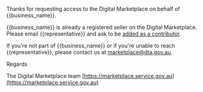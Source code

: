 Thanks for requesting access to the Digital Marketplace on behalf of {{business_name}}.

{{business_name}} is already a registered seller on the Digital Marketplace. Please email {{representative}} and ask to be [added as a contributor](https://marketplace.service.gov.au/sellers-guide#contributor).

If you're not part of {{business_name}} or if you're unable to reach {{representative}}, please contact us at [marketplace@dta.gov.au](mailto:marketplace@dta.gov.au).

Regards

The Digital Marketplace team
[https://marketplace.service.gov.au](https://marketplace.service.gov.au)